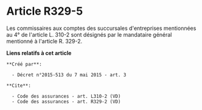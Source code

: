 # Article R329-5

Les commissaires aux comptes des succursales d'entreprises mentionnées au 4° de l'article L. 310-2 sont désignés par le
mandataire général mentionné à l'article R. 329-2.

**Liens relatifs à cet article**

	**Créé par**:

	  - Décret n°2015-513 du 7 mai 2015 - art. 3

	**Cite**:

	  - Code des assurances - art. L310-2 (VD)
	  - Code des assurances - art. R329-2 (VD)
